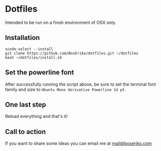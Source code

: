 # Dotfiles
Intended to be run on a fresh environment of OSX only.

## Installation

    xcode-select --install
    git clone https://github.com/BosEriko/dotfiles.git ~/dotfiles
    bash ~/dotfiles/install.sh

## Set the powerline font
After successfully running the script above, be sure to set the terminal font family and size to `Ubuntu Mono derivative Powerline 14 pt.`

## One last step
Reload everything and that's it!

## Call to action
If you want to share some ideas you can email me at mail@boseriko.com
